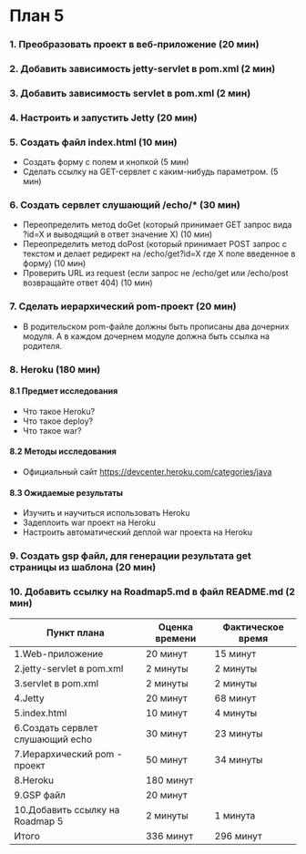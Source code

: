 # План 5
### 1. Преобразовать проект в веб-приложение (20 мин)
### 2. Добавить зависимость jetty-servlet в pom.xml (2 мин)
### 3. Добавить зависимость servlet в pom.xml (2 мин)
### 4. Настроить и запустить Jetty (20 мин)
### 5. Создать файл index.html (10 мин)
  - Создать форму с полем и кнопкой (5 мин)
  - Сделать ссылку на GET-сервлет с каким-нибудь параметром. (5 мин)
### 6. Создать сервлет слушающий /echo/* (30 мин)
  - Переопределить метод doGet (который принимает GET запрос вида ?id=X и выводящий в ответ значение X) (10 мин)
  - Переопределить метод doPost (который принимает POST запрос с текстом и делает редирект на /echo/get?id=X где X поле введенное в форму) (10 мин)
  - Проверить URL из request (если запрос не /echo/get или /echo/post возвращайте ответ 404) (10 мин)
### 7. Сделать иерархический pom-проект (20 мин)
  - В родительском pom-файле должны быть прописаны два дочерних модуля. А в каждом дочернем модуле должна быть ссылка на родителя.

### 8. Heroku  (180 мин)
#### 8.1 Предмет исследования
  - Что такое Heroku?
  - Что такое deploy?
  - Что такое war?
#### 8.2 Методы исследования
  - Официальный сайт https://devcenter.heroku.com/categories/java
#### 8.3 Ожидаемые результаты
  - Изучить и научиться использовать Heroku
  - Задеплоить war проект на Heroku
  - Настроить автоматический деплой war проекта на Heroku

### 9. Создать gsp файл, для генерации результата get страницы из шаблона (20 мин)
### 10. Добавить ссылку на Roadmap5.md в файл README.md (2 мин)

| Пункт плана                         | Оценка времени                | Фактическое время        |
|-------------------------------------|-------------------------------|--------------------------|
| 1.Web-приложение			      |  20 минут                    | 	    15 минут             |
| 2.jetty-servlet в pom.xml	                      |  2 минуты                    | 	 2 минуты                |
| 3.servlet в pom.xml                 |  2 минуты                      | 	                2 минуты |
| 4.Jetty       |  20 минут                     |   	 68 минут                |
| 5.index.html	      |  10 минут                     | 	4 минуты                 |
| 6.Создать сервлет слушающий echo  |  30 минут                     | 23 минуты	                 |
| 7.Иерархический pom - проект                |  50 минут                     | 	   34 минуты              |
| 8.Heroku                |  180 минут                     | 	                 |90 минут
| 9.GSP файл              |  20 минут                     | 	                 |7 минут
| 10.Добавить ссылку на Roadmap 5                |  2 минуты                     | 	  1 минута               |
| Итого                               |  336 минут		      | 		296 минут	 |



